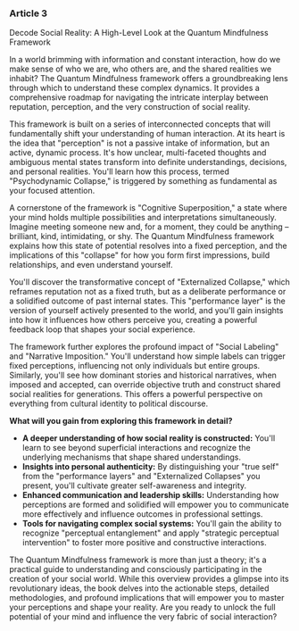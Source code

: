 ### Article 3
Decode Social Reality: A High-Level Look at the Quantum Mindfulness Framework

In a world brimming with information and constant interaction, how do we make sense of who we are, who others are, and the shared realities we inhabit? The Quantum Mindfulness framework offers a groundbreaking lens through which to understand these complex dynamics. It provides a comprehensive roadmap for navigating the intricate interplay between reputation, perception, and the very construction of social reality.

This framework is built on a series of interconnected concepts that will fundamentally shift your understanding of human interaction. At its heart is the idea that "perception" is not a passive intake of information, but an active, dynamic process. It's how unclear, multi-faceted thoughts and ambiguous mental states transform into definite understandings, decisions, and personal realities. You'll learn how this process, termed "Psychodynamic Collapse," is triggered by something as fundamental as your focused attention.

A cornerstone of the framework is "Cognitive Superposition," a state where your mind holds multiple possibilities and interpretations simultaneously. Imagine meeting someone new and, for a moment, they could be anything – brilliant, kind, intimidating, or shy. The Quantum Mindfulness framework explains how this state of potential resolves into a fixed perception, and the implications of this "collapse" for how you form first impressions, build relationships, and even understand yourself.

You'll discover the transformative concept of "Externalized Collapse," which reframes reputation not as a fixed truth, but as a deliberate performance or a solidified outcome of past internal states. This "performance layer" is the version of yourself actively presented to the world, and you'll gain insights into how it influences how others perceive you, creating a powerful feedback loop that shapes your social experience.

The framework further explores the profound impact of "Social Labeling" and "Narrative Imposition." You'll understand how simple labels can trigger fixed perceptions, influencing not only individuals but entire groups. Similarly, you'll see how dominant stories and historical narratives, when imposed and accepted, can override objective truth and construct shared social realities for generations. This offers a powerful perspective on everything from cultural identity to political discourse.

**What will you gain from exploring this framework in detail?**

*   **A deeper understanding of how social reality is constructed:** You'll learn to see beyond superficial interactions and recognize the underlying mechanisms that shape shared understandings.
*   **Insights into personal authenticity:** By distinguishing your "true self" from the "performance layers" and "Externalized Collapses" you present, you'll cultivate greater self-awareness and integrity.
*   **Enhanced communication and leadership skills:** Understanding how perceptions are formed and solidified will empower you to communicate more effectively and influence outcomes in professional settings.
*   **Tools for navigating complex social systems:** You'll gain the ability to recognize "perceptual entanglement" and apply "strategic perceptual intervention" to foster more positive and constructive interactions.

The Quantum Mindfulness framework is more than just a theory; it's a practical guide to understanding and consciously participating in the creation of your social world. While this overview provides a glimpse into its revolutionary ideas, the book delves into the actionable steps, detailed methodologies, and profound implications that will empower you to master your perceptions and shape your reality. Are you ready to unlock the full potential of your mind and influence the very fabric of social interaction?